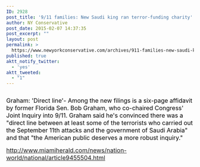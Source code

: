 ```yaml
---
ID: 2928
post_title: '9/11 families: New Saudi king ran terror-funding charity'
author: NY Conservative
post_date: 2015-02-07 14:37:35
post_excerpt: ""
layout: post
permalink: >
  https://www.newyorkconservative.com/archives/911-families-new-saudi-king-ran-terror-funding-charity/
published: true
aktt_notify_twitter:
  - 'yes'
aktt_tweeted:
  - "1"
---
```

<p><img src="http://www.newyorkconservative.com/wp-content/uploads/2015/02/020715_1937_911families1.jpg" alt=""/>
	</p><p><span style="color:black; font-size:12pt">Graham: 'Direct line'- Among the new filings is a six-page affidavit by former Florida Sen. Bob Graham, who co-chaired Congress' Joint Inquiry into 9/11. Graham said he's convinced there was a "direct line between at least some of the terrorists who carried out the September 11th attacks and the government of Saudi Arabia" and that "the American public deserves a more robust inquiry."
</span></p><p><a href="http://www.miamiherald.com/news/nation-world/national/article9455504.html"><span style="font-size:12pt">http://www.miamiherald.com/news/nation-world/national/article9455504.html</span></a><span style="color:black; font-size:12pt">
		</span></p><p><span style="color:black; font-size:12pt">
		</span> </p>